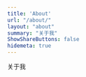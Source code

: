 ```yaml
---
title: 'About'
url: "/about/"
layout: "about"
summary: "关于我"
ShowShareButtons: false
hidemeta: true
---
```


关于我
